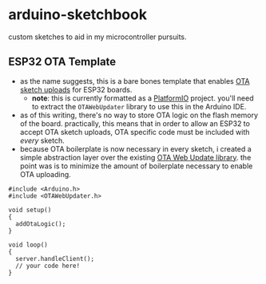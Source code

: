 # arduino-sketchbook

custom sketches to aid in my microcontroller pursuits.

## ESP32 OTA Template

- as the name suggests, this is a bare bones template that enables [OTA sketch uploads](https://www.arduino.cc/en/Tutorial/ota-getting-started) for ESP32 boards.
  - **note**: this is currently formatted as a [PlatformIO](https://platformio.org/) project. you'll need to extract the `OTAWebUpdater` library to use this in the Arduino IDE.
- as of this writing, there's no way to store OTA logic on the flash memory of the board. practically, this means that in order to allow an ESP32 to accept OTA sketch uploads, OTA specific code must be included with _every_ sketch.
- because OTA boilerplate is now necessary in every sketch, i created a simple abstraction layer over the existing [OTA Web Update library](https://espressif-docs.readthedocs-hosted.com/projects/arduino-esp32/en/latest/ota_web_update.html). the point was is to minimize the amount of boilerplate necessary to enable OTA uploading.

```
#include <Arduino.h>
#include <OTAWebUpdater.h>

void setup()
{
  addOtaLogic();
}

void loop()
{
  server.handleClient();
  // your code here!
}
```
